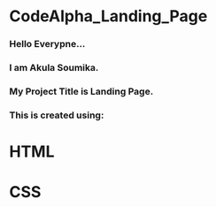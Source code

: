 # CodeAlpha_Landing_Page
### Hello Everypne...
### I am Akula Soumika.
### My Project Title is Landing Page.
### This is created using:
# HTML
# CSS
